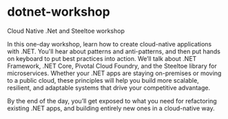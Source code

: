 # dotnet-workshop
Cloud Native .Net and Steeltoe workshop

In this one-day workshop, learn  how to create cloud-native applications with .NET. You'll hear about patterns and anti-patterns, and then put hands on keyboard to put best practices into action. We’ll talk about .NET Framework, .NET Core, Pivotal Cloud Foundry, and the  Steeltoe library for microservices. Whether your .NET apps are staying on-premises or moving to a public cloud, these principles will help you build more scalable, resilient, and adaptable systems that drive your competitive advantage.

By the end of the day, you’ll get exposed to what you need for refactoring existing .NET apps, and building entirely new ones in a cloud-native way.


